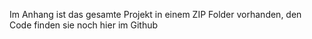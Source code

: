 Im Anhang ist das gesamte Projekt in einem ZIP Folder vorhanden, den Code finden sie noch hier im Github 
